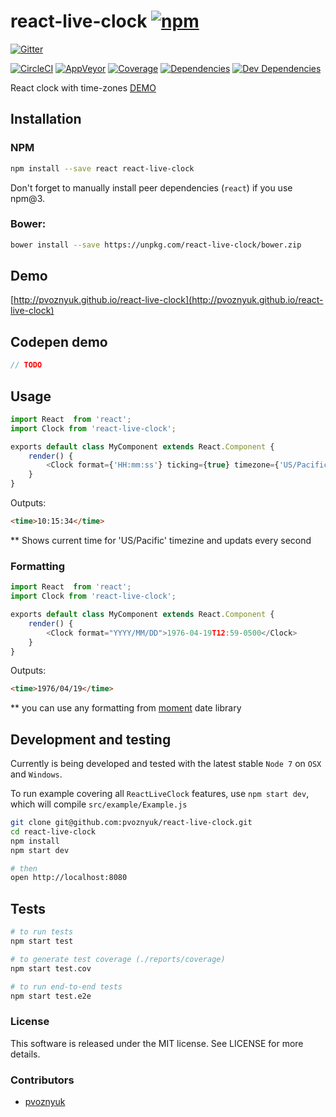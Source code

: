# react-live-clock [![npm](https://img.shields.io/npm/v/react-live-clock.svg?style=flat-square)](https://www.npmjs.com/package/react-live-clock)

[![Gitter](https://img.shields.io/gitter/room/pvoznyuk/help.svg?style=flat-square)](https://gitter.im/pvoznyuk/help)

[![CircleCI](https://img.shields.io/circleci/project/pvoznyuk/react-live-clock.svg?style=flat-square&label=nix-build)](https://circleci.com/gh/pvoznyuk/react-live-clock)
[![AppVeyor](https://img.shields.io/appveyor/ci/pvoznyuk/react-live-clock.svg?style=flat-square&label=win-build)](https://ci.appveyor.com/project/pvoznyuk/react-live-clock)
[![Coverage](https://img.shields.io/codecov/c/github/pvoznyuk/react-live-clock.svg?style=flat-square)](https://codecov.io/github/pvoznyuk/react-live-clock?branch=master)
[![Dependencies](https://img.shields.io/david/pvoznyuk/react-live-clock.svg?style=flat-square)](https://david-dm.org/pvoznyuk/react-live-clock)
[![Dev Dependencies](https://img.shields.io/david/dev/pvoznyuk/react-live-clock.svg?style=flat-square)](https://david-dm.org/pvoznyuk/react-live-clock#info=devDependencies)

React clock with time-zones
[DEMO](https://pvoznyuk.github.io/react-live-clock/)

## Installation

### NPM
```sh
npm install --save react react-live-clock
```

Don't forget to manually install peer dependencies (`react`) if you use npm@3.

### Bower:
```sh
bower install --save https://unpkg.com/react-live-clock/bower.zip
```

## Demo

[http://pvoznyuk.github.io/react-live-clock](http://pvoznyuk.github.io/react-live-clock)

## Codepen demo

```js
// TODO
```

## Usage
```js
import React  from 'react';
import Clock from 'react-live-clock';

exports default class MyComponent extends React.Component {
    render() {
        <Clock format={'HH:mm:ss'} ticking={true} timezone={'US/Pacific'} />
    }
}
```

Outputs:

```html
<time>10:15:34</time>
```

 ** Shows current time for 'US/Pacific' timezine and updats every second


 ### Formatting

 ```js
 import React  from 'react';
 import Clock from 'react-live-clock';

 exports default class MyComponent extends React.Component {
     render() {
         <Clock format="YYYY/MM/DD">1976-04-19T12:59-0500</Clock>
     }
 }
 ```

 Outputs:

 ```html
 <time>1976/04/19</time>
 ```

 ** you can use any formatting from [moment](http://momentjs.com/) date library



## Development and testing

Currently is being developed and tested with the latest stable `Node 7` on `OSX` and `Windows`.

To run example covering all `ReactLiveClock` features, use `npm start dev`, which will compile `src/example/Example.js`

```bash
git clone git@github.com:pvoznyuk/react-live-clock.git
cd react-live-clock
npm install
npm start dev

# then
open http://localhost:8080
```

## Tests

```bash
# to run tests
npm start test

# to generate test coverage (./reports/coverage)
npm start test.cov

# to run end-to-end tests
npm start test.e2e
```

### License
This software is released under the MIT license. See LICENSE for more details.

### Contributors

* [pvoznyuk](https://github.com/pvoznyuk)
